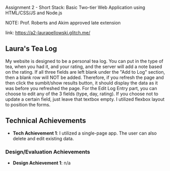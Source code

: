 Assignment 2 - Short Stack: Basic Two-tier Web Application using HTML/CSS/JS and Node.js  

NOTE: Prof. Roberts and Akim approved late extension

link: https://a2-laurapellowski.glitch.me/ 

## Laura's Tea Log
My website is designed to be a personal tea log. You can put in the type of tea, when you had it, and your rating, and the server will add a note based on the rating. If all three fields are left blank under the "Add to Log" section, then a blank row will NOT be added. Therefore, if you refresh the page and then click the sumbit/show results button, it should display the data as it was before you refreshed the page. For the Edit Log Entry part, you can choose to edit any of the 3 fields (type, day, rating). If you choose not to update a certain field, just leave that textbox empty. I utilized flexbox layout to position the forms.

## Technical Achievements
- **Tech Achievement 1**: I utilized a single-page app. The user can also delete and edit existing data.

### Design/Evaluation Achievements
- **Design Achievement 1**: n/a

